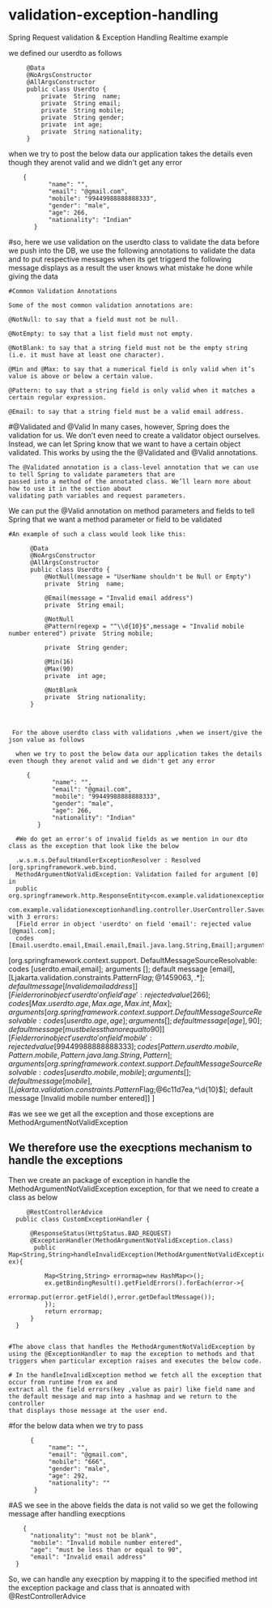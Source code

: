 # validation-exception-handling
 Spring Request validation & Exception Handling Realtime example
 
 
 we defined our userdto as follows
 
         @Data
         @NoArgsConstructor
         @AllArgsConstructor
         public class Userdto {
             private  String  name;
             private  String email;
             private  String mobile;
             private  String gender;
             private  int age;
             private  String nationality;
         }

 
 when we try to post the below data our application takes the details even though they arenot valid and we didn't get any error

        {
               "name": "",
               "email": "@gmail.com",
               "mobile": "99449988888888333",
               "gender": "male",
               "age": 266,
               "nationality": "Indian"
           }
    
    
  #so, here we use validation on the userdto class to validate the data before we push into the DB,
    we use the following annotations to validate the data and to put respective messages when its get triggerd the
    following message displays as a result the user knows what mistake he done while giving the data
    
    #Common Validation Annotations
    
    Some of the most common validation annotations are:

    @NotNull: to say that a field must not be null.
    
    @NotEmpty: to say that a list field must not empty.
    
    @NotBlank: to say that a string field must not be the empty string (i.e. it must have at least one character).
    
    @Min and @Max: to say that a numerical field is only valid when it’s value is above or below a certain value.
    
    @Pattern: to say that a string field is only valid when it matches a certain regular expression.
    
    @Email: to say that a string field must be a valid email address.
    
    
  #@Validated and @Valid
    In many cases, however, Spring does the validation for us. We don’t even need to create a validator object ourselves.
    Instead, we can let Spring know that we want to have a certain object validated. 
    This works by using the the @Validated and @Valid annotations.

    The @Validated annotation is a class-level annotation that we can use to tell Spring to validate parameters that are 
    passed into a method of the annotated class. We’ll learn more about how to use it in the section about
    validating path variables and request parameters.

   We can put the @Valid annotation on method parameters and fields to tell Spring that we want a method parameter or field to be validated
    
    
    #An example of such a class would look like this:

          @Data
          @NoArgsConstructor
          @AllArgsConstructor
          public class Userdto {
              @NotNull(message = "UserName shouldn't be Null or Empty")
              private  String  name;
              
              @Email(message = "Invalid email address")
              private  String email;
              
              @NotNull
              @Pattern(regexp = "^\\d{10}$",message = "Invalid mobile number entered") private  String mobile;
              
              private  String gender;
              
              @Min(16)
              @Max(90)
              private  int age;
              
              @NotBlank
              private  String nationality;
          }
          
          
          
     For the above userdto class with validations ,when we insert/give the json value as follows
     
      when we try to post the below data our application takes the details even though they arenot valid and we didn't get any error

         {
                "name": "",
                "email": "@gmail.com",
                "mobile": "99449988888888333",
                "gender": "male",
                "age": 266,
                "nationality": "Indian"
            }
            
      #We do get an error's of invalid fields as we mention in our dto class as the exception that look like the below
      
      .w.s.m.s.DefaultHandlerExceptionResolver : Resolved [org.springframework.web.bind.
      MethodArgumentNotValidException: Validation failed for argument [0] in 
      public org.springframework.http.ResponseEntity<com.example.validationexceptionhandling.Entity.User> 
      com.example.validationexceptionhandling.controller.UserController.Saveuser(com.example.validationexceptionhandling.dto.Userdto) with 3 errors:
      [Field error in object 'userdto' on field 'email': rejected value [@gmail.com]; 
      codes [Email.userdto.email,Email.email,Email.java.lang.String,Email];arguments 
[org.springframework.context.support.
    DefaultMessageSourceResolvable: 
      codes [userdto.email,email]; arguments []; 
      default message [email],[Ljakarta.validation.constraints.Pattern$Flag;@1459063,.*]; default message [Invalid email address]]
      [Field error in object 'userdto' on field 'age': rejected value [266]; codes [Max.userdto.age,Max.age,Max.int,Max]; arguments [org.springframework.context.support.
      DefaultMessageSourceResolvable: 
            codes [userdto.age,age]; arguments []; default message [age],90]; default message [must be less than or equal to 90]] 
            [Field error in object 'userdto' on field 'mobile': rejected value [99449988888888333];
            codes [Pattern.userdto.mobile,Pattern.mobile,Pattern.java.lang.String,Pattern]; 
 arguments [org.springframework.context.support.
      DefaultMessageSourceResolvable: 
          codes [userdto.mobile,mobile]; arguments []; default message [mobile],[Ljakarta.validation.constraints.Pattern$Flag;@6c11d7ea,^\d{10}$];
          default message [Invalid mobile number entered]] ]


 #as we see we get all the exception and those exceptions are MethodArgumentNotValidException
   
   
   ## We therefore use the execptions mechanism to handle the exceptions
   
   Then we create an package of exception in handle the MethodArgumentNotValidException exception, for that we need to create a class as below
   
         @RestControllerAdvice
      public class CustomExceptionHandler {

          @ResponseStatus(HttpStatus.BAD_REQUEST)
          @ExceptionHandler(MethodArgumentNotValidException.class)
           public Map<String,String>handleInvalidException(MethodArgumentNotValidException ex){

              Map<String,String> errormap=new HashMap<>();
              ex.getBindingResult().getFieldErrors().forEach(error->{
                  errormap.put(error.getField(),error.getDefaultMessage());
              });
              return errormap;
          }
      }
      
      
    #The above class that handles the MethodArgumentNotValidException by using the @ExceptionHandler to map the exception to methods and that 
    triggers when particular exception raises and executes the below code.
    
    # In the handleInvalidException method we fetch all the exception that occur from runtime from ex and 
    extract all the field errors(key ,value as pair) like field name and the default message and map into a hashmap and we return to the controller
    that displays those message at the user end.
    
    
   #for the below data when we try to pass
   
          {
               "name": "",
               "email": "@gmail.com",
               "mobile": "666",
               "gender": "male",
               "age": 292,
               "nationality": ""
           }
  #AS we see in the above fields the data is not valid so we get the following message after handling execptions
  
        {
          "nationality": "must not be blank",
          "mobile": "Invalid mobile number entered",
          "age": "must be less than or equal to 90",
          "email": "Invalid email address"
      }
   
   
   So, we can handle any execption by mapping it to the specified method int the exception package and class that is annoated with @RestControllerAdvice
